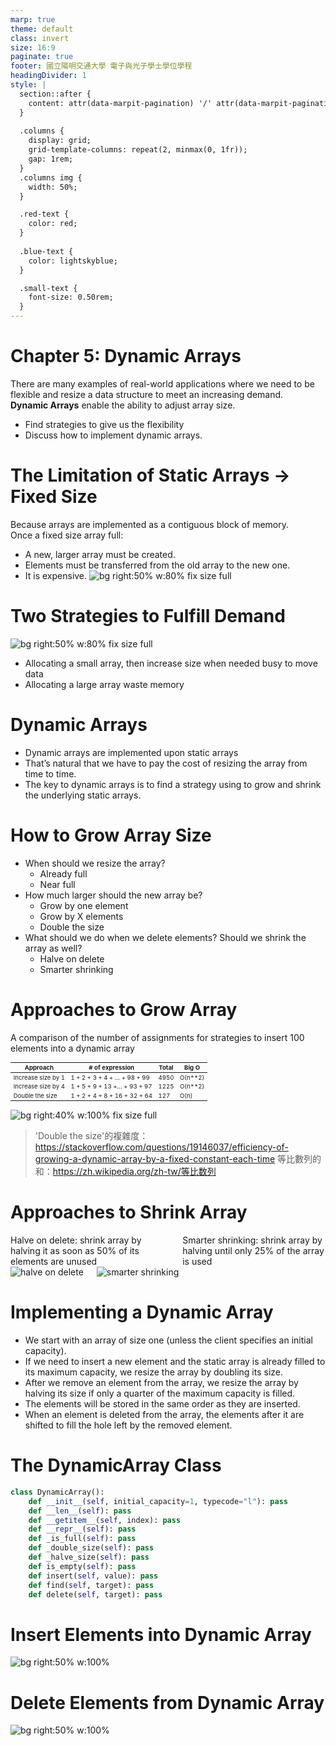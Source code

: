 ```yaml
---
marp: true
theme: default
class: invert
size: 16:9
paginate: true
footer: 國立陽明交通大學 電子與光子學士學位學程
headingDivider: 1
style: |
  section::after {
    content: attr(data-marpit-pagination) '/' attr(data-marpit-pagination-total);
  }
  
  .columns {
    display: grid;
    grid-template-columns: repeat(2, minmax(0, 1fr));
    gap: 1rem;
  }
  .columns img {
    width: 50%;
  }

  .red-text {
    color: red;
  }
  
  .blue-text {
    color: lightskyblue;  
  }

  .small-text {
    font-size: 0.50rem;
  }
---
```

# Chapter 5: Dynamic Arrays
There are many examples of real-world applications where we need to be flexible and resize a data structure to meet an increasing demand.<br> 
**Dynamic Arrays** enable the ability to adjust array size. 
- Find strategies to give us the flexibility
- Discuss how to implement dynamic arrays.

# The Limitation of Static Arrays -> Fixed Size
Because arrays are implemented as a <span class="red-text">contiguous block of memory</span>.<br>
Once a fixed size array full:
- A new, larger array must be created.
- Elements must be transferred from the old array to the new one.
- It is expensive.
![bg right:50% w:80% fix size full](restricted/fix_size_array_full.png)

# Two Strategies to Fulfill Demand
![bg right:50% w:80% fix size full](restricted/tradeoffs_fixed_size.png)
- Allocating a small array, then increase size when needed
 <span class="blue-text">busy to move data</span>
- Allocating a large array
  <span class="blue-text">waste memory</span>

# Dynamic Arrays
- Dynamic arrays are implemented upon static arrays
- That’s natural that we have to pay the cost of resizing the array from time to time.
- The key to dynamic arrays is to find a strategy using to <span class="blue-text">grow and shrink the underlying static arrays</span>.


# How to Grow Array Size
- When should we resize the array? 
  - Already full
  - Near full
- How much larger should the new array be?
  - Grow by one element
  - Grow by X elements
  - Double the size 
- What should we do when we delete elements? Should we shrink the array as well?
  - Halve on delete
  - Smarter shrinking 

# Approaches to Grow Array
A comparison of the number of assignments for strategies to insert 100 elements into a
dynamic array

<style scoped>
table {
  font-size: 0.60rem;
}
</style>
Approach | # of expression |Total|Big O
---------|---------------------|--------|-----
Increase size by 1| 1 + 2 + 3 + 4 + … + 98 + 99| 4950 | O(n**2)
Increase size by 4| 1 + 5 + 9 + 13 +… + 93 + 97 |1225 | O(n**2)
Double the size |1 + 2 + 4 + 8 + 16 + 32 + 64 |127 | O(n)

![bg right:40% w:100% fix size full](restricted/apply_strategy_arrays.png)
><span class="small-text">'Double the size'的複雜度：https://stackoverflow.com/questions/19146037/efficiency-of-growing-a-dynamic-array-by-a-fixed-constant-each-time</span>
><span class="small-text">等比數列的和：https://zh.wikipedia.org/zh-tw/等比数列</span>

# Approaches to Shrink Array

<div class="columns">
<div>
    <span class="blue-text">Halve on delete:</span> shrink array by halving it as soon as 50% of its elements are unused
</div>

<div>
  <span class="blue-text">Smarter shrinking:</span> shrink array by halving until only 25% of the array is used
</div>

</div>

<div class="columns">
    <img src="restricted/halve_on_delete.png" alt="halve on delete">
    <img src="restricted/smarter_shrinking.png" alt="smarter shrinking">
</div>

# Implementing a Dynamic Array
- We start with an array of size one (unless the client specifies an initial capacity).
- If we need to insert a new element and the static array is already filled to its maximum capacity, we resize the array by doubling its size.
- After we remove an element from the array, we resize the array by halving its size if only a quarter of the maximum capacity is filled.
- The elements will be stored in the same order as they are inserted.
- When an element is deleted from the array, the elements after it are shifted to fill the hole left by the removed element.

# The DynamicArray Class
```python
class DynamicArray():
    def __init__(self, initial_capacity=1, typecode="l"): pass
    def __len__(self): pass
    def __getitem__(self, index): pass
    def __repr__(self): pass
    def _is_full(self): pass
    def _double_size(self): pass
    def _halve_size(self): pass
    def is_empty(self): pass
    def insert(self, value): pass
    def find(self, target): pass
    def delete(self, target): pass
```

# Insert Elements into Dynamic Array
![bg right:50% w:100%](restricted/dynamic_array_insert.png)

# Delete Elements from Dynamic Array
![bg right:50% w:100%](restricted/dynamic_array_delete.png)
